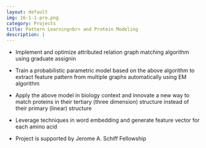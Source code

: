 ```yaml
---
layout: default
img: 16-1-1-pro.png
category: Projects
title: Pattern Learning<br> and Protein Modeling
description: |
---
```

* Implement and optimize attributed relation graph matching algorithm using graduate assignin

* Train a probabilistic parametric model based on the above algorithm to extract feature pattern from
multiple graphs automatically using EM algorithm

* Apply the above model in biology context and innovate a new way to match proteins in their tertiary
(three dimension) structure instead of their primary (linear) structure

* Leverage techniques in word embedding and generate feature vector for each amino acid

* Project is supported by Jerome A. Schiff Fellowship
